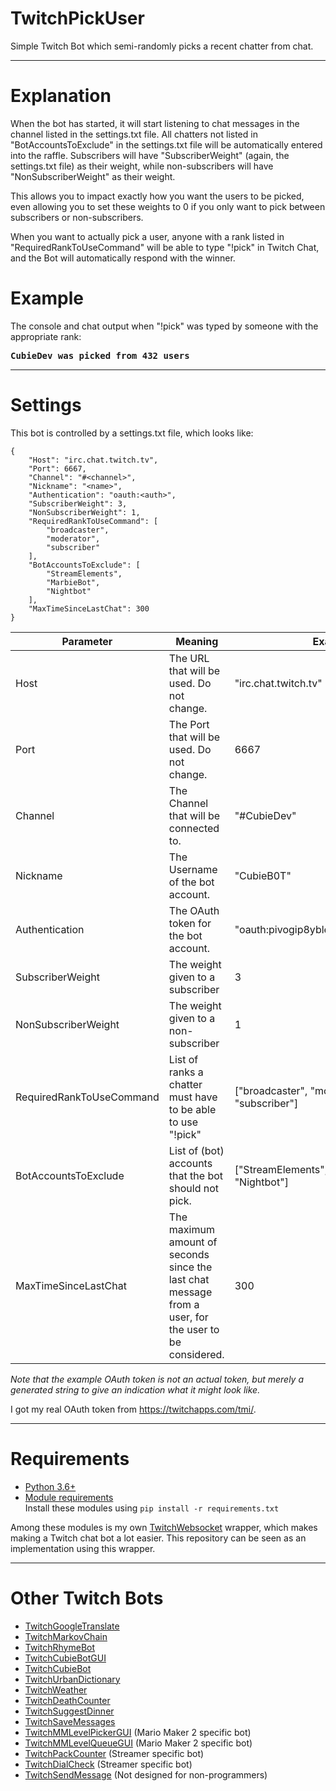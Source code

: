 # TwitchPickUser
Simple Twitch Bot which semi-randomly picks a recent chatter from chat.

---
# Explanation
When the bot has started, it will start listening to chat messages in the channel listed in the settings.txt file. All chatters not listed in "BotAccountsToExclude" in the settings.txt file will be automatically entered into the raffle. Subscribers will have "SubscriberWeight" (again, the settings.txt file) as their weight, while non-subscribers will have "NonSubscriberWeight" as their weight. 

This allows you to impact exactly how you want the users to be picked, even allowing you to set these weights to 0 if you only want to pick between subscribers or non-subscribers.

When you want to actually pick a user, anyone with a rank listed in "RequiredRankToUseCommand" will be able to type "!pick" in Twitch Chat, and the Bot will automatically respond with the winner.

# Example

The console and chat output when "!pick" was typed by someone with the appropriate rank:
<pre>
<b>CubieDev was picked from 432 users</b>
</pre>

---

# Settings
This bot is controlled by a settings.txt file, which looks like:
```
{
    "Host": "irc.chat.twitch.tv",
    "Port": 6667,
    "Channel": "#<channel>",
    "Nickname": "<name>",
    "Authentication": "oauth:<auth>",
    "SubscriberWeight": 3,
    "NonSubscriberWeight": 1,
    "RequiredRankToUseCommand": [
        "broadcaster",
        "moderator",
        "subscriber"
    ],
    "BotAccountsToExclude": [
        "StreamElements",
        "MarbieBot",
        "Nightbot"
    ],
    "MaxTimeSinceLastChat": 300
}
```

| **Parameter**        | **Meaning** | **Example** |
| -------------------- | ----------- | ----------- |
| Host                 | The URL that will be used. Do not change.                         | "irc.chat.twitch.tv" |
| Port                 | The Port that will be used. Do not change.                        | 6667 |
| Channel              | The Channel that will be connected to.                            | "#CubieDev" |
| Nickname             | The Username of the bot account.                                  | "CubieB0T" |
| Authentication       | The OAuth token for the bot account.                              | "oauth:pivogip8ybletucqdz4pkhag6itbax" |
| SubscriberWeight     | The weight given to a subscriber | 3 |
| NonSubscriberWeight  | The weight given to a non-subscriber | 1 |
| RequiredRankToUseCommand | List of ranks a chatter must have to  be able to use "!pick" | ["broadcaster", "moderator", "subscriber"] |
| BotAccountsToExclude | List of (bot) accounts that the bot should not pick. | ["StreamElements", "MarbieBot", "Nightbot"] |
| MaxTimeSinceLastChat | The maximum amount of seconds since the last chat message from a user, for the user to be considered. | 300 | 

*Note that the example OAuth token is not an actual token, but merely a generated string to give an indication what it might look like.*

I got my real OAuth token from https://twitchapps.com/tmi/.

---

# Requirements
* [Python 3.6+](https://www.python.org/downloads/)
* [Module requirements](requirements.txt)<br>
Install these modules using `pip install -r requirements.txt`

Among these modules is my own [TwitchWebsocket](https://github.com/CubieDev/TwitchWebsocket) wrapper, which makes making a Twitch chat bot a lot easier.
This repository can be seen as an implementation using this wrapper.

---

# Other Twitch Bots

* [TwitchGoogleTranslate](https://github.com/CubieDev/TwitchGoogleTranslate)
* [TwitchMarkovChain](https://github.com/CubieDev/TwitchMarkovChain)
* [TwitchRhymeBot](https://github.com/CubieDev/TwitchRhymeBot)
* [TwitchCubieBotGUI](https://github.com/CubieDev/TwitchCubieBotGUI)
* [TwitchCubieBot](https://github.com/CubieDev/TwitchCubieBot)
* [TwitchUrbanDictionary](https://github.com/CubieDev/TwitchUrbanDictionary)
* [TwitchWeather](https://github.com/CubieDev/TwitchWeather)
* [TwitchDeathCounter](https://github.com/CubieDev/TwitchDeathCounter)
* [TwitchSuggestDinner](https://github.com/CubieDev/TwitchSuggestDinner)
* [TwitchSaveMessages](https://github.com/CubieDev/TwitchSaveMessages)
* [TwitchMMLevelPickerGUI](https://github.com/CubieDev/TwitchMMLevelPickerGUI) (Mario Maker 2 specific bot)
* [TwitchMMLevelQueueGUI](https://github.com/CubieDev/TwitchMMLevelQueueGUI) (Mario Maker 2 specific bot)
* [TwitchPackCounter](https://github.com/CubieDev/TwitchPackCounter) (Streamer specific bot)
* [TwitchDialCheck](https://github.com/CubieDev/TwitchDialCheck) (Streamer specific bot)
* [TwitchSendMessage](https://github.com/CubieDev/TwitchSendMessage) (Not designed for non-programmers)
